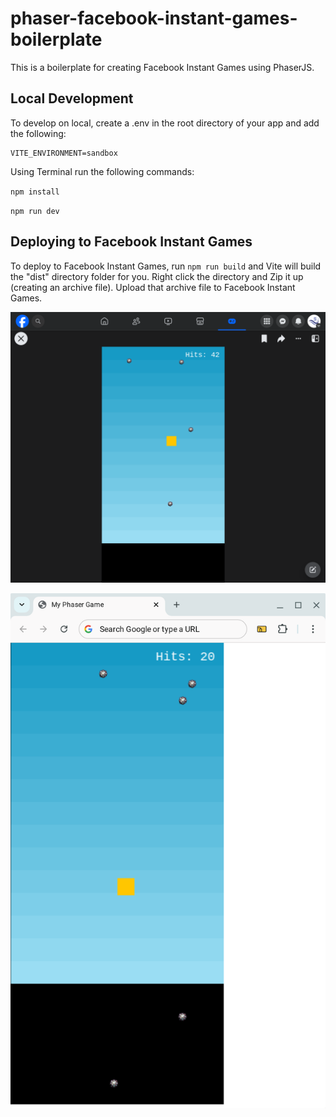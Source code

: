 # phaser-facebook-instant-games-boilerplate
This is a boilerplate for creating Facebook Instant Games using PhaserJS.

## Local Development
To develop on local, create a .env in the root directory of your app and add the following:
```
VITE_ENVIRONMENT=sandbox
```

Using Terminal run the following commands:

`npm install`

`npm run dev`

## Deploying to Facebook Instant Games

To deploy to Facebook Instant Games, run `npm run build` and Vite will build the "dist" directory folder for you. Right click the directory and Zip it up (creating an archive file). Upload that archive file to Facebook Instant Games.

![screenshot](screenshot.png)

![screenshot](screenshot2.png)